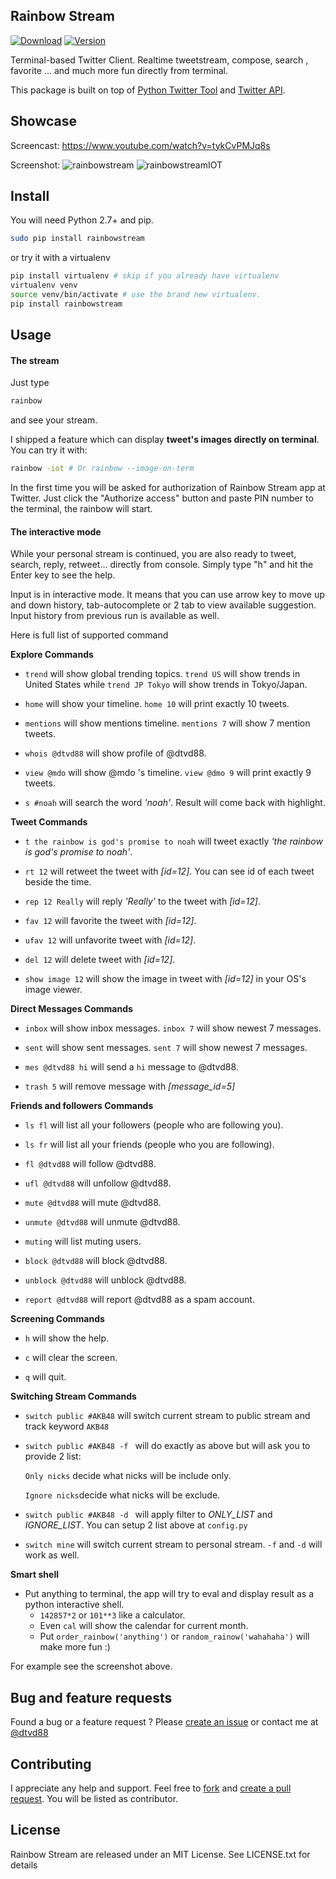 ## Rainbow Stream

[![Download](http://img.shields.io/pypi/dm/rainbowstream.svg?style=flat)](https://pypi.python.org/pypi/rainbowstream)
[![Version](http://img.shields.io/pypi/v/rainbowstream.svg?style=flat)](https://pypi.python.org/pypi/rainbowstream)

Terminal-based Twitter Client.
Realtime tweetstream, compose, search , favorite ... and much more fun directly from terminal.

This package is built on top of [Python Twitter Tool](http://mike.verdone.ca/twitter/) and [Twitter API](https://dev.twitter.com/docs/api/1.1).

## Showcase
Screencast: 
https://www.youtube.com/watch?v=tykCvPMJq8s
<br>

Screenshot:
![rainbowstream](./screenshot/RainbowStream.png)
![rainbowstreamIOT](./screenshot/RainbowStreamIOT.png)


## Install
You will need Python 2.7+ and pip.

```bash
sudo pip install rainbowstream
```

or try it with a virtualenv
```bash
pip install virtualenv # skip if you already have virtualenv
virtualenv venv 
source venv/bin/activate # use the brand new virtualenv.
pip install rainbowstream
```


## Usage
#### The stream
Just type
```bash
rainbow
```
and see your stream.

I shipped a feature which can display **tweet's images directly on terminal**.
You can try it with:
```bash
rainbow -iot # Or rainbow --image-on-term
```

In the first time you will be asked for authorization of Rainbow Stream app at Twitter.
Just click the "Authorize access" button and paste PIN number to the terminal, the rainbow will start.

#### The interactive mode
While your personal stream is continued, you are also ready to tweet, search, reply, retweet... directly from console.
Simply type "h" and hit the Enter key to see the help.

Input is in interactive mode. It means that you can use arrow key to move up and down history, tab-autocomplete or 2 tab to view available suggestion. Input history from previous run is available as well.

Here is full list of supported command

__Explore Commands__

* `trend` will show global trending topics. `trend US` will show trends in United States while `trend JP Tokyo` will show trends in Tokyo/Japan.

* `home` will show your timeline. `home 10` will print exactly 10 tweets.

* `mentions` will show mentions timeline. `mentions 7` will show 7 mention tweets.

* `whois @dtvd88` will show profile of @dtvd88.

* `view @mdo` will show @mdo 's timeline. `view @dmo 9` will print exactly 9 tweets.

* `s #noah` will search the word *'noah'*. Result will come back with highlight.

__Tweet Commands__

* `t the rainbow is god's promise to noah` will tweet exactly *'the rainbow is god's promise to noah'*.

* `rt 12` will retweet the tweet with *[id=12]*. You can see id of each tweet beside the time.

* `rep 12 Really` will reply *'Really'* to the tweet with *[id=12]*.

* `fav 12` will favorite the tweet with *[id=12]*.

* `ufav 12` will unfavorite tweet with *[id=12]*.

* `del 12` will delete tweet with *[id=12]*.

* `show image 12` will show the image in tweet with *[id=12]* in your OS's image viewer.

__Direct Messages Commands__

* `inbox` will show inbox messages. `inbox 7` will show newest 7 messages.

* `sent` will show sent messages. `sent 7` will show newest 7 messages.

* `mes @dtvd88 hi` will send a `hi` message to @dtvd88.

* `trash 5` will remove message with *[message_id=5]*

__Friends and followers Commands__

* `ls fl` will list all your followers (people who are following you).

* `ls fr` will list all your friends (people who you are following).

* `fl @dtvd88` will follow @dtvd88.

* `ufl @dtvd88` will unfollow @dtvd88.

* `mute @dtvd88` will mute @dtvd88.

* `unmute @dtvd88` will unmute @dtvd88.

* `muting` will list muting users.

* `block @dtvd88` will block @dtvd88.

* `unblock @dtvd88` will unblock @dtvd88.

* `report @dtvd88` will report @dtvd88 as a spam account.

__Screening Commands__

* `h` will show the help.

* `c` will clear the screen.

* `q` will quit.

__Switching Stream Commands__

* `switch public #AKB48` will switch current stream to public stream and track keyword `AKB48`

* `switch public #AKB48 -f ` will do exactly as above but will ask you to provide 2 list:

    `Only nicks` decide what nicks will be include only.

    `Ignore nicks`decide what nicks will be exclude.

* `switch public #AKB48 -d ` will apply filter to *ONLY_LIST* and *IGNORE_LIST*.
You can setup 2 list above at `config.py`

* `switch mine` will switch current stream to personal stream. `-f` and `-d` will work as well.

__Smart shell__

* Put anything to terminal, the app will try to eval and display result as a python interactive shell.
  * `142857*2` or `101**3` like a calculator.
  * Even `cal` will show the calendar for current month.
  * Put `order_rainbow('anything')` or `random_rainow('wahahaha')` will make more fun :)

For example see the screenshot above.

## Bug and feature requests
Found a bug or a feature request ? 
Please [create an issue](https://github.com/DTVD/rainbowstream/issues/new)
or contact me at [@dtvd88](https://twitter.com/dtvd88)

## Contributing
I appreciate any help and support. Feel free to 
[fork](https://github.com/DTVD/rainbowstream/fork) 
and 
[create a pull request](https://github.com/DTVD/rainbowstream/compare/).
You will be listed as contributor.

## License
Rainbow Stream are released under an MIT License. See LICENSE.txt for details
